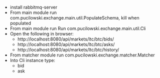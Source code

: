 * install rabbitmq-server
* From main module run com.pucilowski.exchange.main.util.PopulateSchema, kill when populated
* From main module run Run com.pucilowski.exchange.main.util.Cli
* Open the following in browser:
	* http://localhost:8080/api/markets/ltc/btc/bids/
	* http://localhost:8080/api/markets/ltc/btc/asks/
	* http://localhost:8080/api/markets/ltc/btc/history/
* From matcher module run com.pucilowski.exchange.matcher.Matcher
* Into Cli instance type:
	* bid <price> <volume>
	* ask <price> <volume>	